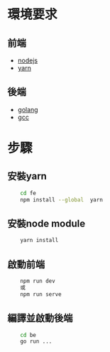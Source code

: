 # 環境要求

## 前端

- [nodejs](https://nodejs.dev/)
- [yarn](https://yarnpkg.com/lang/en/docs/install/)
## 後端

- [golang](https://golang.org/dl/)
- [gcc](https://gcc.gnu.org/)

# 步驟

## 安裝yarn
```bash
    cd fe
    npm install --global  yarn
```

## 安裝node module
```bash
    yarn install
```

## 啟動前端
```bash
    npm run dev
    或
    npm run serve
```

## 編譯並啟動後端
```bash
    cd be
    go run ...
```
